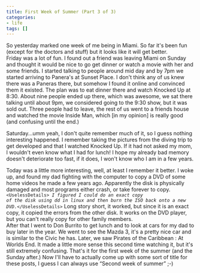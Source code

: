```yaml
---
title: First Week of Summer (Part 3 of 3)
categories:
- life
tags: []
---
```

So yesterday marked one week of me being in Miami. So far it's been fun (except for the doctors and stuff) but it looks like it will get better. <br />Friday was a lot of fun. I found out a friend was leaving Miami on Sunday and thought it would be nice to go get dinner or watch a movie with her and some friends. I started talking to people around mid day and by 7pm we started arriving to Panera's at Sunset Place. I don't think any of us knew there was a Paneras there, but somehow I found it online and convinced them it existed. The plan was to eat dinner there and watch Knocked Up at 8:30. About nine people ended up there, which was awesome, we sat there talking until about 9pm, we considered going to the 9:30 show, but it was sold out. Three people had to leave, the rest of us went to a friends house and watched the movie Inside Man, which [in my opinion] is really good (and confusing until the end.)

Saturday...umm yeah, I don't quite remember much of it, so I guess nothing interesting happened. I remember taking the pictures from the diving trip to get developed and that I watched Knocked Up. If it had not asked my mom, I wouldn't even know what I had for lunch! I hope my already bad memory doesn't deteriorate too fast, if it does, I won't know who I am in a few years.

Today was a little more interesting, well, at least I remember it better. I woke up, and found my dad fighting with the computer to copy a DVD of some home videos he made a few years ago. Apparently the disk is physically damaged and most programs either crash, or take forever to copy.<code>&lt;UselessDetails&gt; <em>I figured I could do an exact copy of the disk using dd in linux and then burn the ISO back onto a new DVD.</em>&lt;/UselessDetails&gt;</code> Long story short, it worked, but since it is an exact copy, it copied the errors from the other disk. It works on the DVD player, but you can't really copy for other family members.<br />After that I went to Don Burrito to get lunch and to look at cars for my dad to buy later in the year. We went to see the Mazda 3, it's a pretty nice car and is similar to the Civic he has. Later, we saw Pirates of  the Caribbean : At Worlds End. It made a little more sense this second time watching it, but it's still extremely confusing. That's it for the first week of the summer (and the Sunday after.) Now I'll have to actually come up with some sort of title for these posts, I guess I can always use “Second week of summer” ;-)
